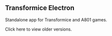 ## Transformice Electron
Standalone app for Transformice and A801 games.

Click here to view older versions.

